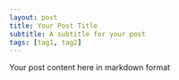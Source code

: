 ```yaml
---
layout: post
title: Your Post Title
subtitle: A subtitle for your post
tags: [tag1, tag2]
---
```


Your post content here in markdown format 